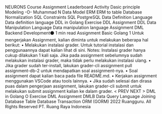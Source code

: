 
NEURONS
Course Assignment Leaderboard Activity
Dasic principle
Modeling
-O-
Muhammad N
Data Model
ERM
ERM to table
Database Normalization
SQL Constraints
SQL
PostgreSQL
Data Definition Language
Data definition language
DDL in Golang
Exercise DDL
Assignment DDL
Data Manipulation Language
Data manipulation language
Assignment DML
Backend Development⚫ 1 min read
Assignment Basic Golang 1
Untuk mengerjakan Assignment, kalian diminta untuk melakukan beberapa hal berikut:
• Melakukan instalasi grader. Untuk tutorial instalasi dan penggunaannya dapat kalian lihat di sini.
Notes: Instalasi grader hanya cukup dilakukan 1 kali saja. Jika pada assignment sebelumnya sudah melakukan instalasi grader, maka tidak perlu melakukan instalasi ulang.
• Jika grader sudah ter-install, lakukan grader-cli assignment pull assignment-db-2 untuk mendapatkan soal assignment-nya.
• Soal assignment dapat kalian baca pada file README.md.
• Kerjakan assignment menggunakan VSCode atau tools lainnya.
• Jika sudah selesai dan dirasa puas dalam pengerjaan assignment, lakukan grader-cli submit untuk melakukan submit assignment kalian ke dalam grader.
< PREV
NEXT >
DML in Golang O
Exercise DML
Assignment DMLB
Data Query Language
Joining Database Table
Database Transaction
ORM (GORM)
2022 Ruangguru. All Rights Reserved PT. Ruang Raya Indonesia